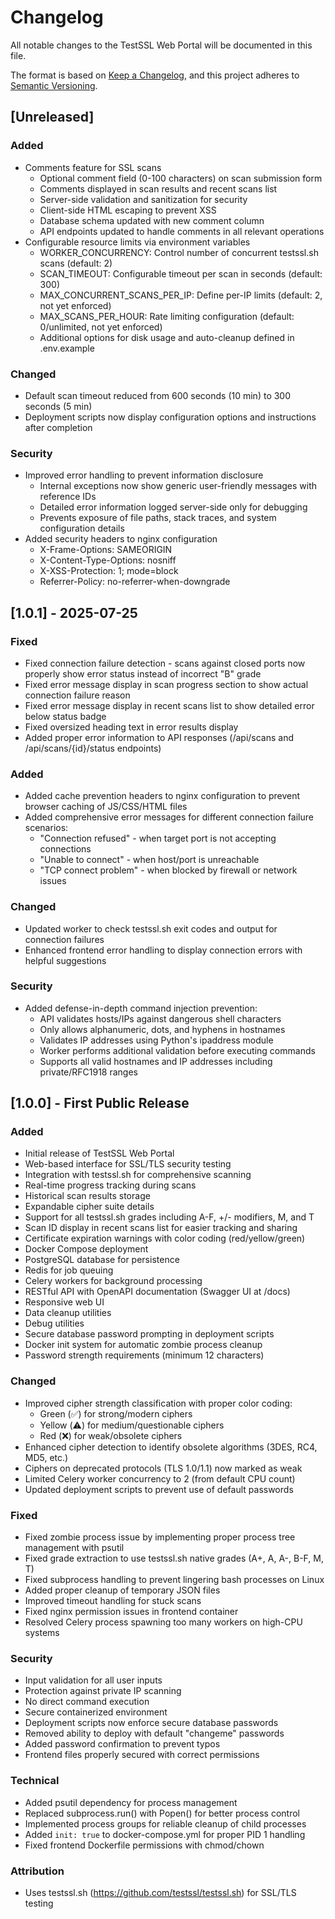 # Changelog

All notable changes to the TestSSL Web Portal will be documented in this file.

The format is based on [Keep a Changelog](https://keepachangelog.com/en/1.0.0/),
and this project adheres to [Semantic Versioning](https://semver.org/spec/v2.0.0.html).

## [Unreleased]

### Added
- Comments feature for SSL scans
  - Optional comment field (0-100 characters) on scan submission form
  - Comments displayed in scan results and recent scans list
  - Server-side validation and sanitization for security
  - Client-side HTML escaping to prevent XSS
  - Database schema updated with new comment column
  - API endpoints updated to handle comments in all relevant operations
- Configurable resource limits via environment variables
  - WORKER_CONCURRENCY: Control number of concurrent testssl.sh scans (default: 2)
  - SCAN_TIMEOUT: Configurable timeout per scan in seconds (default: 300)
  - MAX_CONCURRENT_SCANS_PER_IP: Define per-IP limits (default: 2, not yet enforced)
  - MAX_SCANS_PER_HOUR: Rate limiting configuration (default: 0/unlimited, not yet enforced)
  - Additional options for disk usage and auto-cleanup defined in .env.example

### Changed
- Default scan timeout reduced from 600 seconds (10 min) to 300 seconds (5 min)
- Deployment scripts now display configuration options and instructions after completion

### Security
- Improved error handling to prevent information disclosure
  - Internal exceptions now show generic user-friendly messages with reference IDs
  - Detailed error information logged server-side only for debugging
  - Prevents exposure of file paths, stack traces, and system configuration details
- Added security headers to nginx configuration
  - X-Frame-Options: SAMEORIGIN
  - X-Content-Type-Options: nosniff
  - X-XSS-Protection: 1; mode=block
  - Referrer-Policy: no-referrer-when-downgrade

## [1.0.1] - 2025-07-25

### Fixed
- Fixed connection failure detection - scans against closed ports now properly show error status instead of incorrect "B" grade
- Fixed error message display in scan progress section to show actual connection failure reason
- Fixed error message display in recent scans list to show detailed error below status badge
- Fixed oversized heading text in error results display
- Added proper error information to API responses (/api/scans and /api/scans/{id}/status endpoints)

### Added
- Added cache prevention headers to nginx configuration to prevent browser caching of JS/CSS/HTML files
- Added comprehensive error messages for different connection failure scenarios:
  - "Connection refused" - when target port is not accepting connections
  - "Unable to connect" - when host/port is unreachable
  - "TCP connect problem" - when blocked by firewall or network issues

### Changed
- Updated worker to check testssl.sh exit codes and output for connection failures
- Enhanced frontend error handling to display connection errors with helpful suggestions

### Security
- Added defense-in-depth command injection prevention:
  - API validates hosts/IPs against dangerous shell characters
  - Only allows alphanumeric, dots, and hyphens in hostnames
  - Validates IP addresses using Python's ipaddress module
  - Worker performs additional validation before executing commands
  - Supports all valid hostnames and IP addresses including private/RFC1918 ranges

## [1.0.0] - First Public Release

### Added
- Initial release of TestSSL Web Portal
- Web-based interface for SSL/TLS security testing
- Integration with testssl.sh for comprehensive scanning
- Real-time progress tracking during scans
- Historical scan results storage
- Expandable cipher suite details
- Support for all testssl.sh grades including A-F, +/- modifiers, M, and T
- Scan ID display in recent scans list for easier tracking and sharing
- Certificate expiration warnings with color coding (red/yellow/green)
- Docker Compose deployment
- PostgreSQL database for persistence
- Redis for job queuing
- Celery workers for background processing
- RESTful API with OpenAPI documentation (Swagger UI at /docs)
- Responsive web UI
- Data cleanup utilities
- Debug utilities
- Secure database password prompting in deployment scripts
- Docker init system for automatic zombie process cleanup
- Password strength requirements (minimum 12 characters)

### Changed
- Improved cipher strength classification with proper color coding:
  - Green (✅) for strong/modern ciphers
  - Yellow (⚠️) for medium/questionable ciphers
  - Red (❌) for weak/obsolete ciphers
- Enhanced cipher detection to identify obsolete algorithms (3DES, RC4, MD5, etc.)
- Ciphers on deprecated protocols (TLS 1.0/1.1) now marked as weak
- Limited Celery worker concurrency to 2 (from default CPU count)
- Updated deployment scripts to prevent use of default passwords

### Fixed
- Fixed zombie process issue by implementing proper process tree management with psutil
- Fixed grade extraction to use testssl.sh native grades (A+, A, A-, B-F, M, T)
- Fixed subprocess handling to prevent lingering bash processes on Linux
- Added proper cleanup of temporary JSON files
- Improved timeout handling for stuck scans
- Fixed nginx permission issues in frontend container
- Resolved Celery process spawning too many workers on high-CPU systems

### Security
- Input validation for all user inputs
- Protection against private IP scanning
- No direct command execution
- Secure containerized environment
- Deployment scripts now enforce secure database passwords
- Removed ability to deploy with default "changeme" passwords
- Added password confirmation to prevent typos
- Frontend files properly secured with correct permissions

### Technical
- Added psutil dependency for process management
- Replaced subprocess.run() with Popen() for better process control
- Implemented process groups for reliable cleanup of child processes
- Added `init: true` to docker-compose.yml for proper PID 1 handling
- Fixed frontend Dockerfile permissions with chmod/chown

### Attribution
- Uses testssl.sh (https://github.com/testssl/testssl.sh) for SSL/TLS testing